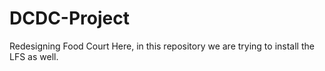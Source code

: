 # DCDC-Project
Redesigning Food Court
Here, in this repository we are trying to install the LFS as well. 
